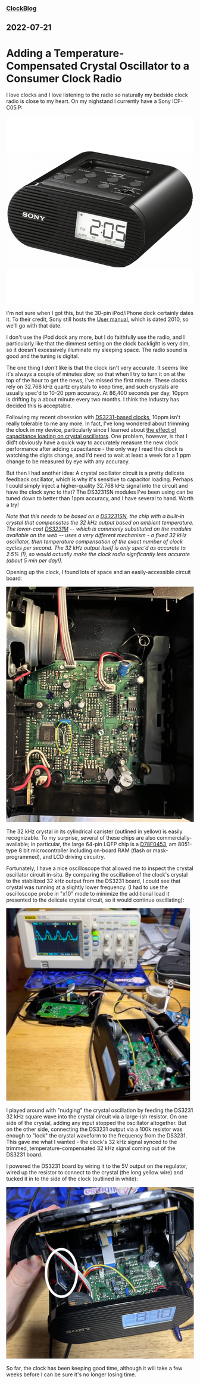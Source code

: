 ### [ClockBlog](index.md)

## 2022-07-21 
# Adding a Temperature-Compensated Crystal Oscillator to a Consumer Clock Radio

I love clocks and I love listening to the radio so naturally my bedside clock radio is close to my heart.  On my nighstand I currently have a Sony ICF-C05iP:

![Sony ICF-C05iP marketing photo](images/1025205023.jpg)

I'm not sure when I got this, but the 30-pin iPod/iPhone dock certainly dates it. To their credit, Sony still hosts the [User manual](https://www.sony.com/electronics/support/res/manuals/4174/41747321M.pdf), which is dated 2010, so we'll go with that date.

I don't use the iPod dock any more, but I do faithfully use the radio, and I particularly like that the dimmest setting on the clock backlight is very dim, so it doesn't excessively illuminate my sleeping space.  The radio sound is good and the tuning is digital.

The one thing I *don't* like is that the clock isn't very accurate.  It seems like it's always a couple of minutes slow, so that when I try to turn it on at the top of the hour to get the news, I've missed the first minute.  These clocks rely on 32.768 kHz quartz crystals to keep time, and such crystals are usually spec'd to 10-20 ppm accuracy.  At 86,400 seconds per day, 10ppm is drifting by a about minute every two months.  I think the industry has decided this is acceptable.

Following my recent obsession with [DS3231-based clocks](2022-03-20-synchronizer.md), 10ppm isn't really tolerable to me any more.  In fact, I've long wondered about trimming the clock in my device, particularly since I learned about [the effect of capacitance loading on crystal oscillators](https://www.allaboutcircuits.com/technical-articles/assessing-effect-of-load-capacitance-on-frequency-of-quartz-crystal/).  One problem, however, is that I did't obviously have a quick way to accurately measure the new clock performance after adding capacitance - the only way I read this clock is watching the digits change, and I'd need to wait at least a week for a 1 ppm change to be measured by eye with any accuracy.

But then I had another idea: A crystal oscillator circuit is a pretty delicate feedback oscillator, which is why it's sensitive to capacitor loading.  Perhaps I could simply inject a higher-quality 32.768 kHz signal into the circuit and have the clock sync to that?  The DS3231SN modules I've been using can be tuned down to better than 1ppm accuracy, and I have several to hand.  Worth a try!

*Note that this needs to be based on a [DS3231SN](https://www.mouser.com/datasheet/2/256/DS3231-1513891.pdf), the chip with a built-in crystal that compensates the 32 kHz output based on ambient temperature.  The lower-cost [DS3231M](https://www.mouser.com/datasheet/2/256/DS3231M-1878877.pdf) -- which is commonly substituted on the modules available on the web -- uses a very different mechanism - a fixed 32 kHz oscillator, then temperature compensation of the exact number of clock cycles per second.  The 32 kHz output itself is only spec'd as accurate to 2.5% (!), so would actually make the clock radio signficantly less accurate (about 5 min per day!).*

Opening up the clock, I found lots of space and an easily-accessible circuit board:

![Inside the clock radio](images/icf-inside.png)

The 32 kHz crystal in its cylindrical canister (outlined in yellow) is easily recognizable.  To my surprise, several of these chips are also commercially-available; in particular, the large 64-pin LQFP chip is a [D78F0453](https://www.farnell.com/datasheets/1653565.pdf), am 8051-type 8 bit microcontroller including on-board RAM (flash or mask-programmed), and LCD driving circuitry.

Fortunately, I have a nice oscilloscope that allowed me to inspect the crystal oscillator circuit in-situ.  By comparing the oscillation of the clock's crystal to the stabilized 32 kHz output from the DS3231 board, I could see that crystal was running at a slightly lower frequency.  (I had to use the oscilloscope probe in "x10" mode to minimize the additional load it presented to the delicate crystal circuit, so it would continue oscillating):

![Oscilloscope measuring the crystal signal](images/icf-oscope.png)

I played around with "nudging" the crystal oscillation by feeding the DS3231 32 kHz square wave into the crystal circuit via a large-ish resistor.  On one side of the crystal, adding any input stopped the oscillator altogether.  But on the other side, connecting the DS3231 output via a 100k resistor was enough to "lock" the crystal waveform to the frequency from the DS3231.  This gave me what I wanted - the clock's 32 kHz signal synced to the trimmed, temperature-compensated 32 kHz signal coming out of the DS3231 board.

I powered the DS3231 board by wiring it to the 5V output on the regulator, wired up the resistor to connect to the crystal (the long yellow wire) and tucked it in to the side of the clock (outlined in white):

![DS3231 board inside the clock radio](images/icf-with-ds3231.png)

So far, the clock has been keeping good time, although it will take a few weeks before I can be sure it's no longer losing time.

